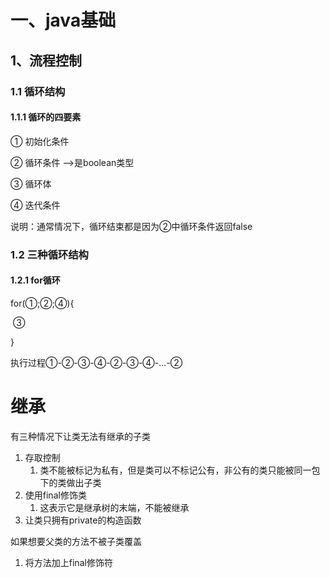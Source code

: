 # 一、java基础

## 1、流程控制

### 1.1 循环结构

#### 1.1.1 循环的四要素

① 初始化条件

② 循环条件   -->是boolean类型

③ 循环体

④ 迭代条件

说明：通常情况下，循环结束都是因为②中循环条件返回false



### 1.2 三种循环结构

#### 1.2.1 for循环

for(①;②;④){

​	③

}

执行过程①-②-③-④-②-③-④-...-②





# 继承

有三种情况下让类无法有继承的子类

1. 存取控制
   1. 类不能被标记为私有，但是类可以不标记公有，非公有的类只能被同一包下的类做出子类
2. 使用final修饰类
   1. 这表示它是继承树的末端，不能被继承
3. 让类只拥有private的构造函数



如果想要父类的方法不被子类覆盖

1. 将方法加上final修饰符

